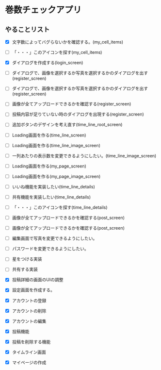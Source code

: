 # 巻数チェックアプリ

## やることリスト

- [x] 文字数によってバグらないかを確認する。(my_cell_items)
- [ ] 「・・・」このアイコンを探す(my_cell_items)
- [x] ダイアログを作成する(login_screen)
- [ ] ダイアログで、画像を選択するか写真を選択するかのダイアログを出す(register_screen)
- [ ] ダイアログで、画像を選択するか写真を選択するかのダイアログを出す(register_screen)
- [ ] 画像が全てアップロードできるかを確認する(register_screen)
- [ ] 投稿内容が足りていない時のダイアログを出現する(register_screen)
- [ ] 追加ボタンのデザインを考え直す(time_line_root_screen)
- [ ] Loading画面を作る(time_line_screen)
- [ ] Loading画面を作る(time_line_image_screen)
- [ ] 一列あたりの表示数を変更できるようにしたい。(time_line_image_screen)
- [ ] Loading画面を作る(my_page_screen)
- [ ] Loading画面を作る(my_page_image_screen)
- [ ] いいね機能を実装したい(time_line_details)
- [ ] 共有機能を実装したい(time_line_details)
- [ ] 「・・・」このアイコンを探す(time_line_details)
- [ ] 画像が全てアップロードできるかを確認する(post_screen)
- [ ] 画像が全てアップロードできるかを確認する(post_screen)
　
- [ ] 編集画面で写真を変更できるようにしたい。
- [ ] パスワードを変更できるようにしたい。
- [ ] 星をつける実装 
- [ ] 共有する実装
　
- [x] 投稿詳細の画面のUIの調整
- [x] 設定画面を作成する。
- [x] アカウントの登録
- [x] アカウントの削除
- [x] アカウントの編集
- [x] 投稿機能
- [x] 投稿を削除する機能
- [x] タイムライン画面
- [x] マイページの作成


